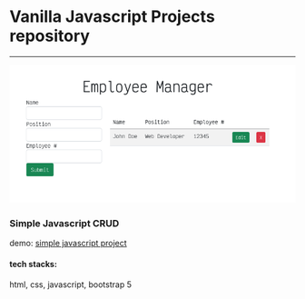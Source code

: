 <h1>Vanilla Javascript Projects repository</h1>
<hr>

<div class='card'>
  <img src='./images/crudjs.png' />
<h3>Simple Javascript CRUD</h3>
<p>demo: <a href='https://devonlin101.github.io/javascript-projects/crud-js/'>simple javascript project</a></p>
<h4>tech stacks:</h4>
<p>html, css, javascript, bootstrap 5</p>
</div>
